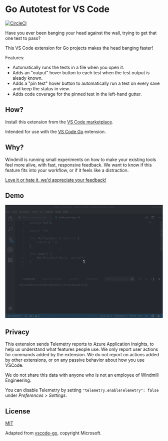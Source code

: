 # Go Autotest for VS Code
[![CircleCI](https://circleci.com/gh/windmilleng/vscode-go-autotest.png)](https://circleci.com/gh/windmilleng/vscode-go-autotest)

Have you ever been banging your head against the wall, trying to get that one test to pass?

This VS Code extension for Go projects makes the head banging faster!

Features:
- Automatically runs the tests in a file when you open it.
- Adds an "output" hover button to each test when the test output is aleady known.
- Adds a "pin test" hover button to automatically run a test on every save and keep the status in view.
- Adds code coverage for the pinned test in the left-hand gutter.

## How?

Install this extension from the [VS Code marketplace](https://marketplace.visualstudio.com/items?itemName=windmilleng.vscode-go-autotest#overview).

Intended for use with the [VS Code Go](https://marketplace.visualstudio.com/items?itemName=ms-vscode.Go) extension.

## Why?

Windmill is running small experiments on how to make your existing tools feel
more alive, with fast, responsive feedback. We want to know if this feature fits
into your workflow, or if it feels like a distraction.

[Love it or hate it, we'd appreciate your feedback!](https://airtable.com/shroJMj6X4pcljufb)

## Demo

![Demo](videos/demo-autotest-and-pin.gif)

## Privacy

This extension sends Telemetry reports to Azure Application Insights, to help us
understand what features people use. We only report user actions for commands
added by the extension. We do not report on actions added by other extensions,
or on any passive behavior about how you use VSCode.

We do not share this data with anyone who is not an employee of Windmill Engineering.

You can disable Telemetry by setting `"telemetry.enableTelemetry": false`
under *Preferences > Settings*.

## License
[MIT](LICENSE)

Adapted from [vscode-go](https://github.com/Microsoft/vscode-go/), copyright Microsoft.
